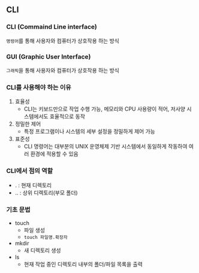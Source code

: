 ## CLI
### CLI (Commaind Line interface)
`명령어`를 통해 사용자와 컴퓨터가 상호작용 하는 방식
### GUI (Graphic User Interface)
`그래픽`을 통해 사용자와 컴퓨터가 상호작용 하는 방식

### CLI를 사용해야 하는 이유
1. 효율성
    - CLI는 키보드만으로 작업 수행 가능, 메모리와 CPU 사용량이 적어, 저사양 시스템에서도 효율적으로 동작
2. 정밀한 제어
    - 특정 프로그램이나 시스템의 세부 설정을 정밀하게 제어 가능
3. 표준성
    - CLI 명령어는 대부분의 UNIX 운영체제 기반 시스템에서 동일하게 작동하여 여러 환경에 적용할 수 있음

### CLI에서 점의 역할
- . : 현재 디렉토리
- .. : 상위 디렉토리(부모 폴더)

### 기초 문법
- touch
    - 파일 생성
    - `touch 파일명.확장자`
- mkdir
    - 새 디렉토리 생성
- ls
    - 현재 작업 중인 디렉토리 내부의 폴더/파일 목록을 출력
